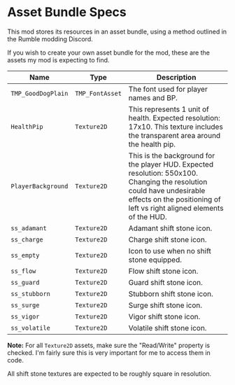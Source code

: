 # Asset Bundle Specs

This mod stores its resources in an asset bundle, using a method outlined in the
Rumble modding Discord.

If you wish to create your own asset bundle for the mod, these are the assets my
mod is expecting to find.

| Name           | Type   | Description                            |
|----------------|--------|----------------------------------------|
| `TMP_GoodDogPlain` | `TMP_FontAsset` | The font used for player names and BP. |
| `HealthPip`    | `Texture2D` | This represents 1 unit of health. Expected resolution: 17x10. This texture includes the transparent area around the health pip. |
| `PlayerBackground` | `Texture2D` | This is the background for the player HUD. Expected resolution: 550x100. Changing the resolution could have undesirable effects on the positioning of left vs right aligned elements of the HUD. |
| `ss_adamant` | `Texture2D` | Adamant shift stone icon. |
| `ss_charge` | `Texture2D` | Charge shift stone icon. |
| `ss_empty` | `Texture2D` | Icon to use when no shift stone equipped. |
| `ss_flow` | `Texture2D` | Flow shift stone icon. |
| `ss_guard` | `Texture2D` | Guard shift stone icon. |
| `ss_stubborn` | `Texture2D` | Stubborn shift stone icon. |
| `ss_surge` | `Texture2D` | Surge shift stone icon. |
| `ss_vigor` | `Texture2D` | Vigor shift stone icon. |
| `ss_volatile` | `Texture2D` | Volatile shift stone icon. |

**Note:** For all `Texture2D` assets, make sure the "Read/Write" property is checked. I'm fairly sure this is very important for me to access them in code.

All shift stone textures are expected to be roughly square in resolution.